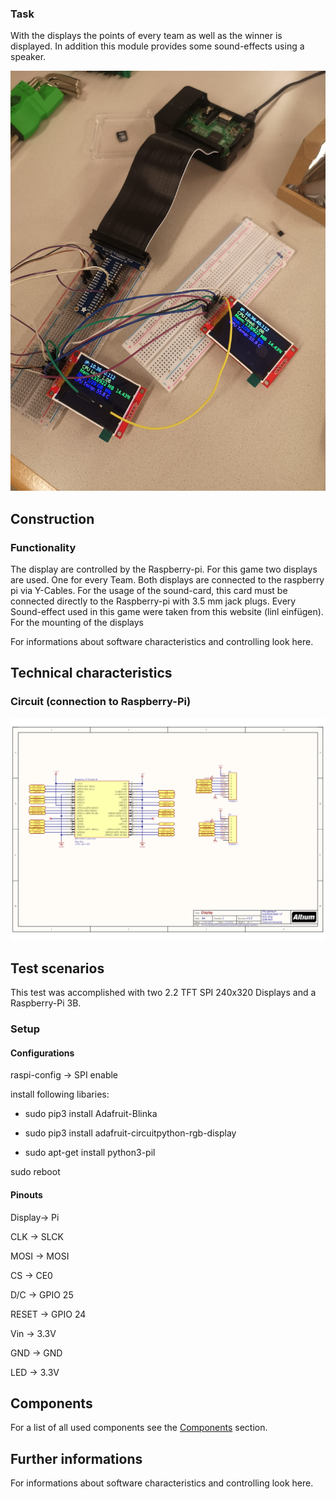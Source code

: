 
### Task
With the displays the points of every team as well as the winner is displayed. In addition this module provides some sound-effects using a speaker.

![Display test](pictures/display_test.jpeg)

## Construction

### Functionality

The display are controlled by the Raspberry-pi. For this game two displays are used. One for every Team. Both displays are connected to the raspberry pi via Y-Cables. For the usage of the sound-card, this card must be connected directly to the Raspberry-pi with 3.5 mm jack plugs. Every Sound-effect used in this game were taken from this website (linl einfügen). For the mounting of the displays

For informations about software characteristics and controlling look here.

## Technical characteristics

### Circuit (connection to Raspberry-Pi)

![Display circuit](circuit/display1.png)


## Test scenarios

This test was accomplished with two 2.2 TFT SPI 240x320 Displays and a Raspberry-Pi 3B.

### Setup 

#### Configurations

raspi-config -> SPI enable

install following libaries: 

- sudo pip3 install Adafruit-Blinka

- sudo pip3 install adafruit-circuitpython-rgb-display

- sudo apt-get install python3-pil

sudo reboot

#### Pinouts

Display-> Pi

CLK -> SLCK

MOSI -> MOSI

CS -> CE0

D/C -> GPIO 25

RESET -> GPIO 24

Vin -> 3.3V

GND -> GND

LED -> 3.3V


## Components

For a list of all used components see the [Components](Components.md) section.

## Further informations

For informations about software characteristics and controlling look here.





























